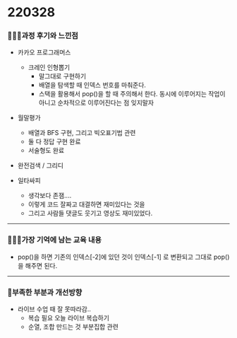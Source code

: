 # 220328

### 👨🏼‍🏫과정 후기와 느낀점

- 카카오 프로그래머스
  - 크레인 인형뽑기
    - 말그대로 구현하기
    - 배열을 탐색할 때 인덱스 번호를 마춰준다.
    - 스택을 활용해서 pop()을 할 때 주의해서 한다. 동시에 이루어지는 작업이 아니고 순차적으로 이루어진다는 점 잊지말자



- 월말평가
  - 배열과 BFS 구현, 그리고 빅오표기법 관련
  - 둘 다 정답 구현 완료
  - 서술형도 완료



- 완전검색 / 그리디



- 일타싸피
  - 생각보다 존잼....
  - 이렇게 코드 잘짜고 대결하면 재미있다는 것을 
  - 그리고 사람들 댓글도 웃기고 영상도 재미있었다.


---

### 💁🏼‍♂️가장 기억에 남는 교육 내용

- pop()을 하면 기존의 인덱스[-2]에 있던 것이 인덱스[-1] 로 변환되고 그대로 pop()을 해주면 된다.

---

### 💫부족한 부분과 개선방향

- 라이브 수업 때 잘 못따라감..
  - 복습 필요 오늘 라이브 복습하기
  - 순열, 조합 만드는 것 부분집합 관련
